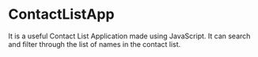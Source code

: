 # ContactListApp
It is a useful Contact List Application made using JavaScript. It can search and filter through the list of names in the contact list.  
